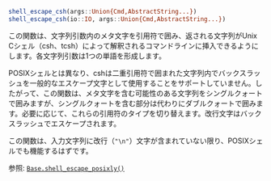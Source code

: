 ```julia
shell_escape_csh(args::Union{Cmd,AbstractString...})
shell_escape_csh(io::IO, args::Union{Cmd,AbstractString...})
```

この関数は、文字列引数内のメタ文字を引用符で囲み、返される文字列がUnix Cシェル（csh、tcsh）によって解釈されるコマンドラインに挿入できるようにします。各文字列引数は1つの単語を形成します。

POSIXシェルとは異なり、cshは二重引用符で囲まれた文字列内でバックスラッシュを一般的なエスケープ文字として使用することをサポートしていません。したがって、この関数は、メタ文字を含む可能性のある文字列をシングルクォートで囲みますが、シングルクォートを含む部分は代わりにダブルクォートで囲みます。必要に応じて、これらの引用符のタイプを切り替えます。改行文字はバックスラッシュでエスケープされます。

この関数は、入力文字列に改行（`"\n"`）文字が含まれていない限り、POSIXシェルでも機能するはずです。

参照: [`Base.shell_escape_posixly()`](@ref)
